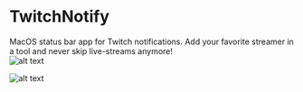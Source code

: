 # TwitchNotify
MacOS status bar app for Twitch notifications. Add your favorite streamer in a tool and never skip live-streams anymore!  
![alt text](https://pp.userapi.com/c845324/v845324053/c03e2/4wsmDsH6Fuc.jpg)

![alt text](https://pp.userapi.com/c845523/v845523053/c1b17/uv9tDG15ZeE.jpg)
